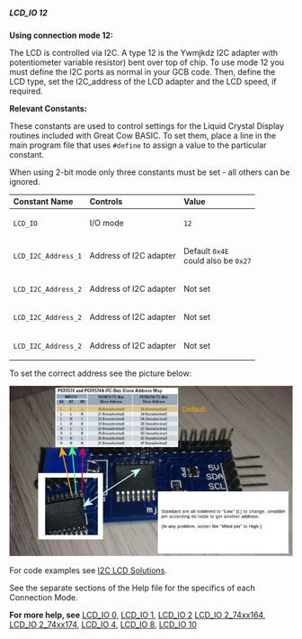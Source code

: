 <div class="section">

<div class="titlepage">

<div>

<div>

##### <span id="lcd_io_12"></span>LCD\_IO 12

</div>

</div>

</div>

<span class="strong">**Using connection mode 12:**</span>

The LCD is controlled via I2C. A type 12 is the Ywmjkdz I2C adapter with
potentiometer variable resistor) bent over top of chip. To use mode 12
you must define the I2C ports as normal in your GCB code. Then, define
the LCD type, set the I2C\_address of the LCD adapter and the LCD speed,
if required.

<span class="strong">**Relevant Constants:**</span>

These constants are used to control settings for the Liquid Crystal
Display routines included with Great Cow BASIC. To set them, place a
line in the main program file that uses `#define` to assign a value to
the particular constant.

When using 2-bit mode only three constants must be set - all others can
be ignored.

<div class="informaltable">

<table data-border="1">
<thead>
<tr class="header">
<th style="text-align: left;"><span class="strong"><strong>Constant Name</strong></span></th>
<th style="text-align: left;"><span class="strong"><strong>Controls</strong></span></th>
<th style="text-align: left;"><span class="strong"><strong>Value</strong></span></th>
</tr>
</thead>
<tbody>
<tr class="odd">
<td style="text-align: left;"><p><code class="literal">LCD_IO</code></p></td>
<td style="text-align: left;"><p>I/O mode</p></td>
<td style="text-align: left;"><p><code class="literal">12</code></p></td>
</tr>
<tr class="even">
<td style="text-align: left;"><p><code class="literal">LCD_I2C_Address_1</code></p></td>
<td style="text-align: left;"><p>Address of I2C adapter</p></td>
<td style="text-align: left;"><p>Default <code class="literal">0x4E</code><br />
could also be <code class="literal">0x27</code></p></td>
</tr>
<tr class="odd">
<td style="text-align: left;"><p><code class="literal">LCD_I2C_Address_2</code></p></td>
<td style="text-align: left;"><p>Address of I2C adapter</p></td>
<td style="text-align: left;"><p>Not set</p></td>
</tr>
<tr class="even">
<td style="text-align: left;"><p><code class="literal">LCD_I2C_Address_2</code></p></td>
<td style="text-align: left;"><p>Address of I2C adapter</p></td>
<td style="text-align: left;"><p>Not set</p></td>
</tr>
<tr class="odd">
<td style="text-align: left;"><p><code class="literal">LCD_I2C_Address_2</code></p></td>
<td style="text-align: left;"><p>Address of I2C adapter</p></td>
<td style="text-align: left;"><p>Not set</p></td>
</tr>
</tbody>
</table>

</div>

To set the correct address see the picture below:

<div class="informalfigure">

<div class="mediaobject" align="center">

![graphic](./images/lcd_io12b1.JPG)

</div>

</div>

For code examples see
<a href="http://github.com/Anobium/Great-Cow-BASIC-Demonstration-Sources/tree/master/LCD_Solutions" class="link">I2C LCD Solutions</a>.

See the separate sections of the Help file for the specifics of each
Connection Mode.

<span class="strong">**For more help, see**</span>
<a href="lcd_io_0" class="link" title="LCD_IO 0">LCD_IO 0</a>,
<a href="lcd_io_1" class="link" title="LCD_IO 1">LCD_IO 1</a>,
<a href="lcd_io_2" class="link" title="LCD_IO 2">LCD_IO 2</a>
<a href="lcd_io_2_74xx164" class="link" title="LCD_IO 2_74xx164">LCD_IO 2_74xx164</a>,
<a href="lcd_io_2_74xx174" class="link" title="LCD_IO 2_74xx174">LCD_IO 2_74xx174</a>,
<a href="lcd_io_4" class="link" title="LCD_IO 4">LCD_IO 4</a>,
<a href="lcd_io_8" class="link" title="LCD_IO 8">LCD_IO 8</a>,
<a href="lcd_io_10" class="link" title="LCD_IO 10">LCD_IO 10</a>

</div>
